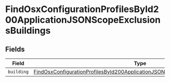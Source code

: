 # FindOsxConfigurationProfilesById200ApplicationJSONScopeExclusionsBuildings


## Fields

| Field                                                                                                                                                                                               | Type                                                                                                                                                                                                | Required                                                                                                                                                                                            | Description                                                                                                                                                                                         |
| --------------------------------------------------------------------------------------------------------------------------------------------------------------------------------------------------- | --------------------------------------------------------------------------------------------------------------------------------------------------------------------------------------------------- | --------------------------------------------------------------------------------------------------------------------------------------------------------------------------------------------------- | --------------------------------------------------------------------------------------------------------------------------------------------------------------------------------------------------- |
| `building`                                                                                                                                                                                          | [FindOsxConfigurationProfilesById200ApplicationJSONScopeExclusionsBuildingsBuilding](../../models/operations/findosxconfigurationprofilesbyid200applicationjsonscopeexclusionsbuildingsbuilding.md) | :heavy_minus_sign:                                                                                                                                                                                  | N/A                                                                                                                                                                                                 |